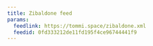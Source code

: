 ```yaml
---
title: Zibaldone feed
params:
  feedlink: https://tommi.space/zibaldone.xml
  feedid: 0fd333212de11fd195f4ce96744441f9
---
```

